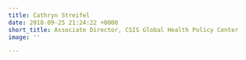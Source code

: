 ```yaml
---
title: Cathryn Streifel
date: 2018-09-25 21:24:22 +0000
short_title: Associate Director, CSIS Global Health Policy Center
image: ''

---
```


